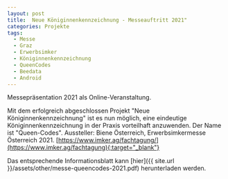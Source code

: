 ```yaml
---
layout: post
title:  Neue Königinnenkennzeichnung - Messeauftritt 2021"
categories: Projekte
tags:
  - Messe
  - Graz
  - Erwerbsimker
  - Königinnenkennzeichnung
  - QueenCodes
  - Beedata
  - Android
---
```


Messepräsentation 2021 als Online-Veranstaltung.

Mit dem erfolgreich abgeschlossen Projekt "Neue Königinnenkennzeichnung" ist es nun möglich, eine eindeutige Königinnenkennzeichnung in der Praxis vorteilhaft anzuwenden. Der Name ist "Queen-Codes". Aussteller: Biene Österreich, Erwerbsimkermesse Österreich 2021.
[https://www.imker.ag/fachtagung/](https://www.imker.ag/fachtagung){:target="_blank"}

Das entsprechende Informationsblatt kann [hier]({{ site.url }}/assets/other/messe-queencodes-2021.pdf) herunterladen werden.